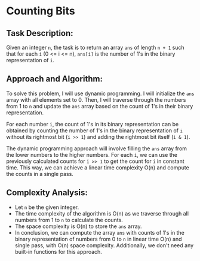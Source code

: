 # Counting Bits

## Task Description:
Given an integer `n`, the task is to return an array `ans` of length `n + 1` such that for each `i` (0 <= i <= n), `ans[i]` is the number of 1's in the binary representation of `i`.

## Approach and Algorithm:
To solve this problem, I will use dynamic programming. I will initialize the `ans` array with all elements set to 0. Then, I will traverse through the numbers from 1 to `n` and update the `ans` array based on the count of 1's in their binary representation.

For each number `i`, the count of 1's in its binary representation can be obtained by counting the number of 1's in the binary representation of `i` without its rightmost bit (`i >> 1`) and adding the rightmost bit itself (`i & 1`).

The dynamic programming approach will involve filling the `ans` array from the lower numbers to the higher numbers. For each `i`, we can use the previously calculated counts for `i >> 1` to get the count for `i` in constant time. This way, we can achieve a linear time complexity O(n) and compute the counts in a single pass.

## Complexity Analysis:
- Let `n` be the given integer.
- The time complexity of the algorithm is O(n) as we traverse through all numbers from 1 to `n` to calculate the counts.
- The space complexity is O(n) to store the `ans` array.
- In conclusion, we can compute the array `ans` with counts of 1's in the binary representation of numbers from 0 to `n` in linear time O(n) and single pass, with O(n) space complexity. Additionally, we don't need any built-in functions for this approach.

